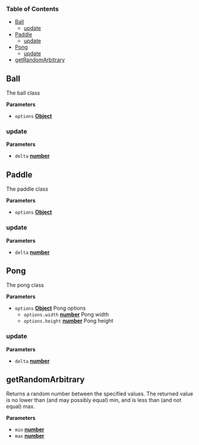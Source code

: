 <!-- Generated by documentation.js. Update this documentation by updating the source code. -->

### Table of Contents

-   [Ball][1]
    -   [update][2]
-   [Paddle][3]
    -   [update][4]
-   [Pong][5]
    -   [update][6]
-   [getRandomArbitrary][7]

## Ball

The ball class

**Parameters**

-   `options` **[Object][8]** 

### update

**Parameters**

-   `delta` **[number][9]** 

## Paddle

The paddle class

**Parameters**

-   `options` **[Object][8]** 

### update

**Parameters**

-   `delta` **[number][9]** 

## Pong

The pong class

**Parameters**

-   `options` **[Object][8]** Pong options
    -   `options.width` **[number][9]** Pong width
    -   `options.height` **[number][9]** Pong height

### update

**Parameters**

-   `delta` **[number][9]** 

## getRandomArbitrary

Returns a random number between the specified values. The returned value is no lower than (and may possibly equal) min, and is less than (and not equal) max.

**Parameters**

-   `min` **[number][9]** 
-   `max` **[number][9]** 

[1]: #ball

[2]: #update

[3]: #paddle

[4]: #update-1

[5]: #pong

[6]: #update-2

[7]: #getrandomarbitrary

[8]: https://developer.mozilla.org/docs/Web/JavaScript/Reference/Global_Objects/Object

[9]: https://developer.mozilla.org/docs/Web/JavaScript/Reference/Global_Objects/Number
